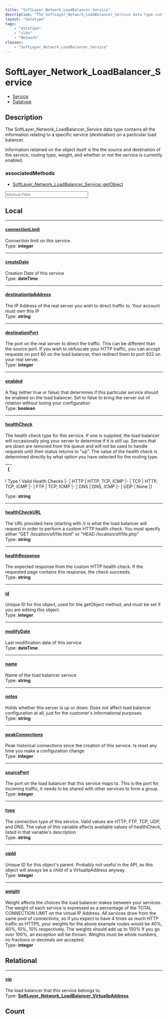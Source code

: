```yaml
---
title: "SoftLayer_Network_LoadBalancer_Service"
description: "The SoftLayer_Network_LoadBalancer_Service data type contains all the information relating to a specific service (destin... "
layout: "datatype"
tags:
    - "datatype"
    - "sldn"
    - "Network"
classes:
    - "SoftLayer_Network_LoadBalancer_Service"
---
```


# SoftLayer_Network_LoadBalancer_Service
<div id='service-datatype'>
    <ul id='sldn-reference-tabs'>
    <li id='service'> <a href='/reference/services/SoftLayer_Network_LoadBalancer_Service' >Service</a></li>    <li id='datatype'> <a href='/reference/datatypes/SoftLayer_Network_LoadBalancer_Service' >Datatype</a></li>
    </ul>
</div>

## Description 
The SoftLayer_Network_LoadBalancer_Service data type contains all the information relating to a specific service (destination) on a particular load balancer. 

Information retained on the object itself is the the source and destination of the service, routing type, weight, and whether or not the service is currently enabled. 


### associatedMethods

*  [SoftLayer_Network_LoadBalancer_Service::getObject](/reference/services/SoftLayer_Network_LoadBalancer_Service/getObject )





<!-- Service Filer BEGIN -->
<div class="view-filters">
        <div class="clearfix">
            <div class="search-input-box">
                <input placeholder="Method Filter" onkeyup="titleSearch(inputId='prop-input', divId='properties', elementClass='prop-row')" 
                    type="text" id="prop-input" value="" size="30" maxlength="128" class="form-text">
            </div>
        </div>
</div>
<!-- Service Filer END -->

<div id="properties" class="content">
<div id="localProperties" class="prop-content" >

## Local
-----
[connectionLimit]: #connectionlimit
#### [connectionLimit]
Connection limit on this service.  
<span class="type-label">Type: </span>**integer**

-----
[createDate]: #createdate
#### [createDate]
Creation Date of this service  
<span class="type-label">Type: </span>**dateTime**

-----
[destinationIpAddress]: #destinationipaddress
#### [destinationIpAddress]
The IP Address of the real server you wish to direct traffic to.  Your account must own this IP  
<span class="type-label">Type: </span>**string**

-----
[destinationPort]: #destinationport
#### [destinationPort]
The port on the real server to direct the traffic.  This can be different than the source port.  If you wish to obfuscate your HTTP traffic, you can accept requests on port 80 on the load balancer, then redirect them to port 932 on your real server.  
<span class="type-label">Type: </span>**integer**

-----
[enabled]: #enabled
#### [enabled]
A flag (either true or false) that determines if this particular service should be enabled on the load balancer.  Set to false to bring the server out of rotation without losing your configuration  
<span class="type-label">Type: </span>**boolean**

-----
[healthCheck]: #healthcheck
#### [healthCheck]
The health check type for this service.  If one is supplied, the load balancer will occasionally ping your server to determine if it is still up.  Servers that are down are removed from the queue and will not be used to handle requests until their status returns to "up".  The value of the health check is determined directly by what option you have selected for the routing type. 

{| 
|-
! Type
! Valid Health Checks
|-
| HTTP
| HTTP, TCP, ICMP
|-
| TCP
| HTTP, TCP, ICMP
|-
| FTP
| TCP, ICMP
|-
| DNS
| DNS, ICMP
|-
| UDP
| None
|}

  
<span class="type-label">Type: </span>**string**

-----
[healthCheckURL]: #healthcheckurl
#### [healthCheckURL]
The URL provided here (starting with /) is what the load balancer will request in order to perform a custom HTTP health check.  You must specify either "GET /location/of/file.html" or "HEAD /location/of/file.php"  
<span class="type-label">Type: </span>**string**

-----
[healthResponse]: #healthresponse
#### [healthResponse]
The expected response from the custom HTTP health check.  If the requested page contains this response, the check succeeds.  
<span class="type-label">Type: </span>**string**

-----
[id]: #id
#### [id]
Unique ID for this object, used for the getObject method, and must be set if you are editing this object.  
<span class="type-label">Type: </span>**integer**

-----
[modifyDate]: #modifydate
#### [modifyDate]
Last modification date of this service  
<span class="type-label">Type: </span>**dateTime**

-----
[name]: #name
#### [name]
Name of the load balancer service  
<span class="type-label">Type: </span>**string**

-----
[notes]: #notes
#### [notes]
Holds whether this server is up or down.  Does not affect load balancer configuration at all, just for the customer's informational purposes  
<span class="type-label">Type: </span>**string**

-----
[peakConnections]: #peakconnections
#### [peakConnections]
Peak historical connections since the creation of this service.  Is reset any time you make a configuration change  
<span class="type-label">Type: </span>**integer**

-----
[sourcePort]: #sourceport
#### [sourcePort]
The port on the load balancer that this service maps to.  This is the port for incoming traffic, it needs to be shared with other services to form a group.  
<span class="type-label">Type: </span>**integer**

-----
[type]: #type
#### [type]
The connection type of this service.  Valid values are HTTP, FTP, TCP, UDP, and DNS.  The value of this variable affects available values of healthCheck, listed in that variable's description  
<span class="type-label">Type: </span>**string**

-----
[vipId]: #vipid
#### [vipId]
Unique ID for this object's parent.  Probably not useful in the API, as this object will always be a child of a VirtualIpAddress anyway.  
<span class="type-label">Type: </span>**integer**

-----
[weight]: #weight
#### [weight]
Weight affects the choices the load balancer makes between your services.  The weight of each service is expressed as a percentage of the TOTAL CONNECTION LIMIT on the virtual IP Address.  All services draw from the same pool of connections, so if you expect to have 4 times as much HTTP traffic as HTTPS, your weights for the above example routes would be 40%, 40%, 10%, 10% respectively.  The weights should add up to 100%  If you go over 100%, an exception will be thrown.  Weights must be whole numbers, no fractions or decimals are accepted.   
<span class="type-label">Type: </span>**integer**

</div>
<!-- LOCAL PROPERTY END -->

<div id="relationalProperties"  class="prop-content" >

## Relational
-----
[vip]: #vip
#### [vip]
The load balancer that this service belongs to.  
<span class="type-label">Type: </span>**<a href='/reference/datatypes/SoftLayer_Network_LoadBalancer_VirtualIpAddress'>SoftLayer_Network_LoadBalancer_VirtualIpAddress </a>**


## Count
</div>


